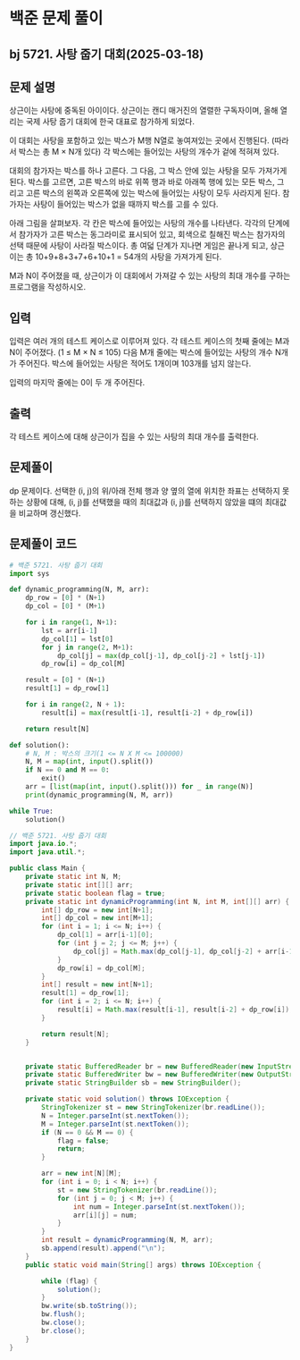 # 백준 문제 풀이

## bj 5721. 사탕 줍기 대회(2025-03-18)

## 문제 설명

상근이는 사탕에 중독된 아이이다. 상근이는 캔디 매거진의 열렬한 구독자이며, 올해 열리는 국제 사탕 줍기 대회에 한국 대표로 참가하게 되었다.

이 대회는 사탕을 포함하고 있는 박스가 M행 N열로 놓여져있는 곳에서 진행된다. (따라서 박스는 총 M × N개 있다) 각 박스에는 들어있는 사탕의 개수가 겉에 적혀져 있다.

대회의 참가자는 박스를 하나 고른다. 그 다음, 그 박스 안에 있는 사탕을 모두 가져가게 된다. 박스를 고르면, 고른 박스의 바로 위쪽 행과 바로 아래쪽 행에 있는 모든 박스, 그리고 고른 박스의 왼쪽과 오른쪽에 있는 박스에 들어있는 사탕이 모두 사라지게 된다. 참가자는 사탕이 들어있는 박스가 없을 때까지 박스를 고를 수 있다.

아래 그림을 살펴보자. 각 칸은 박스에 들어있는 사탕의 개수를 나타낸다. 각각의 단계에서 참가자가 고른 박스는 동그라미로 표시되어 있고, 회색으로 칠해진 박스는 참가자의 선택 때문에 사탕이 사라질 박스이다. 총 여덟 단계가 지나면 게임은 끝나게 되고, 상근이는 총 10+9+8+3+7+6+10+1 = 54개의 사탕을 가져가게 된다.

M과 N이 주어졌을 때, 상근이가 이 대회에서 가져갈 수 있는 사탕의 최대 개수를 구하는 프로그램을 작성하시오.

## 입력

입력은 여러 개의 테스트 케이스로 이루어져 있다. 각 테스트 케이스의 첫째 줄에는 M과 N이 주어졌다. (1 ≤ M × N ≤ 105) 다음 M개 줄에는 박스에 들어있는 사탕의 개수 N개가 주어진다. 박스에 들어있는 사탕은 적어도 1개이며 103개를 넘지 않는다.

입력의 마지막 줄에는 0이 두 개 주어진다.

## 출력

각 테스트 케이스에 대해 상근이가 집을 수 있는 사탕의 최대 개수를 출력한다.

## 문제풀이

dp 문제이다. 선택한 (i, j)의 위/아래 전체 행과 양 옆의 열에 위치한 좌표는 선택하지 못하는 상황에 대해, (i, j)를 선택했을 때의 최대값과 (i, j)를 선택하지 않았을 떄의 최대값을 비교하며 갱신했다.

## 문제풀이 코드

```python
# 백준 5721. 사탕 줍기 대회
import sys

def dynamic_programming(N, M, arr):
    dp_row = [0] * (N+1)
    dp_col = [0] * (M+1)

    for i in range(1, N+1):
        lst = arr[i-1]
        dp_col[1] = lst[0]
        for j in range(2, M+1):
            dp_col[j] = max(dp_col[j-1], dp_col[j-2] + lst[j-1])
        dp_row[i] = dp_col[M]

    result = [0] * (N+1)
    result[1] = dp_row[1]

    for i in range(2, N + 1):
        result[i] = max(result[i-1], result[i-2] + dp_row[i])

    return result[N]

def solution():
    # N, M : 박스의 크기(1 <= N X M <= 100000)
    N, M = map(int, input().split())
    if N == 0 and M == 0:
        exit()
    arr = [list(map(int, input().split())) for _ in range(N)]
    print(dynamic_programming(N, M, arr))

while True:
    solution()
```

```java
// 백준 5721. 사탕 줍기 대회
import java.io.*;
import java.util.*;

public class Main {
    private static int N, M;
    private static int[][] arr;
    private static boolean flag = true;
    private static int dynamicProgramming(int N, int M, int[][] arr) {
        int[] dp_row = new int[N+1];
        int[] dp_col = new int[M+1];
        for (int i = 1; i <= N; i++) {
            dp_col[1] = arr[i-1][0];
            for (int j = 2; j <= M; j++) {
                dp_col[j] = Math.max(dp_col[j-1], dp_col[j-2] + arr[i-1][j-1]);
            }
            dp_row[i] = dp_col[M];
        }
        int[] result = new int[N+1];
        result[1] = dp_row[1];
        for (int i = 2; i <= N; i++) {
            result[i] = Math.max(result[i-1], result[i-2] + dp_row[i]);
        }

        return result[N];
    }


    private static BufferedReader br = new BufferedReader(new InputStreamReader(System.in));
    private static BufferedWriter bw = new BufferedWriter(new OutputStreamWriter(System.out));
    private static StringBuilder sb = new StringBuilder();

    private static void solution() throws IOException {
        StringTokenizer st = new StringTokenizer(br.readLine());
        N = Integer.parseInt(st.nextToken());
        M = Integer.parseInt(st.nextToken());
        if (N == 0 && M == 0) {
            flag = false;
            return;
        }

        arr = new int[N][M];
        for (int i = 0; i < N; i++) {
            st = new StringTokenizer(br.readLine());
            for (int j = 0; j < M; j++) {
                int num = Integer.parseInt(st.nextToken());
                arr[i][j] = num;
            }
        }
        int result = dynamicProgramming(N, M, arr);
        sb.append(result).append("\n");
    }
    public static void main(String[] args) throws IOException {

        while (flag) {
            solution();
        }
        bw.write(sb.toString());
        bw.flush();
        bw.close();
        br.close();
    }
}
```
